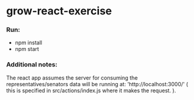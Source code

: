 # grow-react-exercise

### Run:
 - npm install
 - npm start

### Additional notes:

The react app assumes the server for consuming the representatives/senators data will be running at: 'http://localhost:3000/'
( this is specified in  src/actions/index.js where it makes the request. ).
